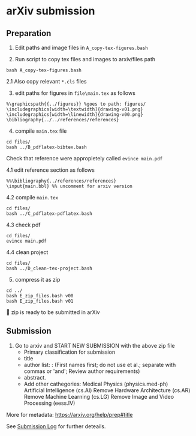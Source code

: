 # arXiv submission
## Preparation
1. Edit paths and image files in `A_copy-tex-figures.bash`

2. Run script to copy tex files and images to arxiv/files path
```
bash A_copy-tex-figures.bash
```

2.1 Also copy relevant `*.cls` files

3. edit paths for figures in `file\main.tex` as follows
```
%\graphicspath{{../figures}} %goes to path: figures/
\includegraphics[width=\textwidth]{drawing-v01.png}
\includegraphics[width=\linewidth]{drawing-v00.png}
\bibliography{../../references/references}
```

4. compile `main.tex` file
```
cd files/
bash ../B_pdflatex-bibtex.bash
```
Check that reference were appropietely called `evince main.pdf`

4.1 edit reference section as follows
```
%%\bibliography{../references/references}
\input{main.bbl} %% uncomment for arxiv version
```

4.2 compile `main.tex`
```
cd files/
bash ../C_pdflatex-pdflatex.bash
```

4.3 check pdf 
```
cd files/
evince main.pdf
```

4.4 clean project 
```
cd files/
bash ../D_clean-tex-project.bash
```

5. compress it as zip 
```
cd ../
bash E_zip_files.bash v00
bash E_zip_files.bash v01
```

:tada: zip is ready to be submitted in arXiv


## Submission

1. Go to arxiv and START NEW SUBMISSION with the above zip file
	* Primary classification for submission
	* title
	* author list: : (First names first; do not use et al.; separate with commas or 'and'; Review author requirements)
	* abstract.
	* Add other cathegories:
		Medical Physics (physics.med-ph)   
		Artificial Intelligence (cs.AI)    Remove
		Hardware Architecture (cs.AR)    Remove
		Machine Learning (cs.LG)    Remove
		Image and Video Processing (eess.IV) 

More for metadata: https://arxiv.org/help/prep#title

See [Submission Log](SubmissionLog.md) for further deteails.
